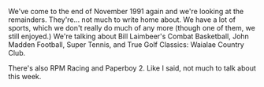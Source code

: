 We've come to the end of November 1991 again and we're looking at the remainders. They're... not much to write home about. We have a lot of sports, which we don't really do much of any more (though one of them, we still enjoyed.) We're talking about Bill Laimbeer's Combat Basketball, John Madden Football, Super Tennis, and True Golf Classics: Waialae Country Club.

There's also RPM Racing and Paperboy 2. Like I said, not much to talk about this week.
